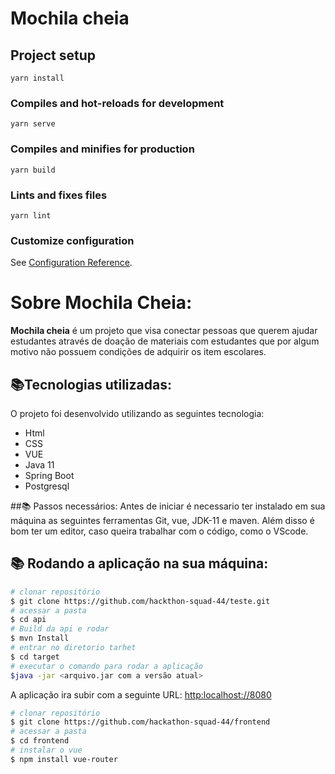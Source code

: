# Mochila cheia

## Project setup
```
yarn install
```

### Compiles and hot-reloads for development
```
yarn serve
```

### Compiles and minifies for production
```
yarn build
```

### Lints and fixes files
```
yarn lint
```

### Customize configuration
See [Configuration Reference](https://cli.vuejs.org/config/).

# Sobre Mochila Cheia:
**Mochila cheia** é um projeto que visa conectar pessoas que querem ajudar estudantes através de doação de materiais com estudantes que por algum motivo não possuem condições de adquirir os item escolares.

## 📚Tecnologias utilizadas:

O projeto foi desenvolvido utilizando as seguintes tecnologia:

- Html
- CSS
- VUE
- Java 11
- Spring Boot
- Postgresql

##📚 Passos necessários:
Antes de iniciar é necessario ter instalado em sua máquina as seguintes ferramentas Git, vue, JDK-11 e maven. Além disso é bom ter um editor, caso queira trabalhar com o código, como o VScode.
## 📚 Rodando a aplicação na sua máquina:
```bash
# clonar repositório
$ git clone https://github.com/hackthon-squad-44/teste.git
# acessar a pasta
$ cd api
# Build da api e rodar
$ mvn Install
# entrar no diretorio tarhet
$ cd target
# executar o comando para rodar a aplicação
$java -jar <arquivo.jar com a versão atual>
```
A aplicação ira subir com a seguinte URL: [http:localhost://8080](http:localhost:8080)

```bash
# clonar repositório
$ git clone https://github.com/hackathon-squad-44/frontend
# acessar a pasta
$ cd frontend
# instalar o vue
$ npm install vue-router
```

